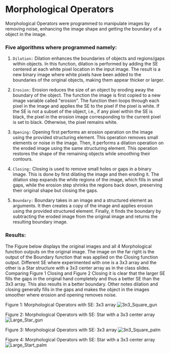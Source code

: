 # Morphological Operators
Morphological Operators were programmed to manipulate images by removing noise, enhancing the image shape and getting the boundary of a object
in the image.

### Five algorithms where programmed namely:
1) `Dilation:` 
    Dilation enhances the boundaries of objects and regions/gaps within objects. In this function, dilation is performed by adding the SE centered at
    each white pixel location in the input image. The result is a new binary image where white pixels have been added to the boundaries of the original
    objects, making them appear thicker or larger. 
    
2) `Erosion:` 
    Erosion reduces the size of an object by eroding away the boundary of the object. The function the image is first copied to a new image variable
    called "erosion". The function then loops through each pixel in the image and applies the SE to the pixel if the pixel is white. If the SE is not
    a subset of the object, i.e., if any pixel within the SE is black, the pixel in the erosion image corresponding to the current pixel is set to
    black. Otherwise, the pixel remains white.

3) `Opening:` 
    Opening first performs an erosion operation on the image using the provided structuring element. This operation removes small elements or noise in
    the image. Then, it performs a dilation operation on the eroded image using the same structuring element. This operation restores the shape of the
    remaining objects while smoothing their contours.
    
4) `Closing:` 
    Closing is used to remove small holes or gaps in a binary image. This is done by first dilating the image and then eroding it. The dilation step
    expands the white regions of the image, which fills in small gaps, while the erosion step shrinks the regions back down, preserving their original
    shape but closing the gaps. 
    
5) `Boundary:` 
    Boundary takes in an image and a structured element as arguments. It then creates a copy of the image and applies erosion using the provided
    structured element. Finally, it finds the boundary by subtracting the eroded image from the original image and returns the resulting boundary image.
    
### Results:
The Figure below displays the original images and all 4 Morphological function outputs on the original image. The image on the far right is the output
of the Boundary function that was applied on the Closing function output. Different SE where experimented with one is a 3x3 array and the other is a
Star structure with a 3x3 center array as in the class slides. Comparing Figure 1 Closing and Figure 2 Closing it is clear that the larger SE fills
the gaps in the original hand completely and thus a better SE than the 3x3 array. This also results in a better boundary. Other notes dilation and
closing generally fills in the gaps and makes the object in the images smoother where erosion and opening removes noise.

Figure 1: Morphological Operators with SE: 3x3 array
![3n3_Square_gun](https://user-images.githubusercontent.com/60977336/231596716-33d24673-573f-4ebb-8eac-0d07e1dbcaed.png)

Figure 2: Morphological Operators with SE: Star with a 3x3 center array
![Large_Star_gun](https://user-images.githubusercontent.com/60977336/231596748-c88e78ee-f60b-4fcc-9bcb-86083073f95c.png)

Figure 3: Morphological Operators with SE: 3x3 array
![3n3_Square_palm](https://user-images.githubusercontent.com/60977336/231596801-b76ad083-4cee-49f0-9e7e-9550b80c4900.png)

Figure 4: Morphological Operators with SE: Star with a 3x3 center array
![Large_Start_palm](https://user-images.githubusercontent.com/60977336/231596832-0d4d950a-f9d5-4fb2-88d1-2e152071b006.png)

